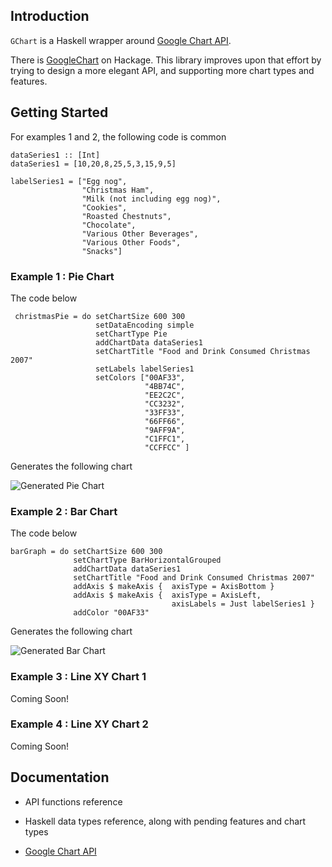 ## Introduction

 `GChart` is a Haskell wrapper around [Google Chart API].

[Google Chart API]: http://code.google.com/apis/chart/

There is [GoogleChart] on Hackage. This library improves upon that effort by
trying to design a more elegant API, and supporting more chart types and features.

[GoogleChart]: http://hackage.haskell.org/packages/archive/GoogleChart/0.2/doc/html/Graphics-Google-Chart.html

## Getting Started

For examples 1 and 2, the following code is common 

    dataSeries1 :: [Int]
    dataSeries1 = [10,20,8,25,5,3,15,9,5]
    
    labelSeries1 = ["Egg nog",
                    "Christmas Ham",
                    "Milk (not including egg nog)",
                    "Cookies",
                    "Roasted Chestnuts",
                    "Chocolate",
                    "Various Other Beverages",
                    "Various Other Foods",
                    "Snacks"]

### Example 1 : Pie Chart

The code below

     christmasPie = do setChartSize 600 300
                       setDataEncoding simple
                       setChartType Pie
                       addChartData dataSeries1
                       setChartTitle "Food and Drink Consumed Christmas 2007"
                       setLabels labelSeries1
                       setColors ["00AF33",
                                  "4BB74C",
                                  "EE2C2C",
                                  "CC3232",
                                  "33FF33",
                                  "66FF66",
                                  "9AFF9A",
                                  "C1FFC1",
                                  "CCFFCC" ]

Generates the following chart

![Generated Pie Chart](http://chart.apis.google.com/chart?cht=p&chs=600x300&chd=s:KUIZFDPJF&chtt=Food+and+Drink+Consumed+Christmas+2007&chco=00AF33,4BB74C,EE2C2C,CC3232,33FF33,66FF66,9AFF9A,C1FFC1,CCFFCC&chl=Egg+nog|Christmas+Ham|Milk+(not+including+egg+nog)|Cookies|Roasted+Chestnuts|Chocolate|Various+Other+Beverages|Various+Other+Foods|Snacks)

### Example 2 : Bar Chart

The code below 
    
    barGraph = do setChartSize 600 300
                  setChartType BarHorizontalGrouped
                  addChartData dataSeries1
                  setChartTitle "Food and Drink Consumed Christmas 2007"
                  addAxis $ makeAxis {  axisType = AxisBottom }
                  addAxis $ makeAxis {  axisType = AxisLeft,
                                        axisLabels = Just labelSeries1 }
                  addColor "00AF33"


Generates the following chart

![Generated Bar Chart](http://chart.apis.google.com/chart?cht=bhg&chs=600x300&chd=s:KUIZFDPJF&chtt=Food+and+Drink+Consumed+Christmas+2007&chco=00AF33&chxt=x,y&chxl=1:|Egg+nog|Christmas+Ham|Milk+(not+including+egg+nog)|Cookies|Roasted+Chestnuts|Chocolate|Various+Other+Beverages|Various+Other+Foods|Snacks)


### Example 3 : Line XY Chart 1

Coming Soon!

### Example 4 : Line XY Chart 2

Coming Soon!

## Documentation

* API functions reference

* Haskell data types reference, along with pending features and chart types

* [Google Chart API]
